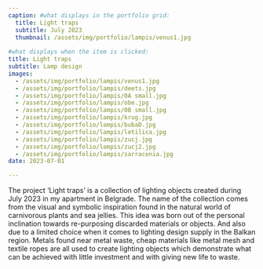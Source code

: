 ```yaml
---
caption: #what displays in the portfolio grid:
  title: Light traps
  subtitle: July 2023
  thumbnail: /assets/img/portfolio/lampis/venus1.jpg
  
#what displays when the item is clicked:
title: Light traps
subtitle: Lamp design
images: 
  - /assets/img/portfolio/lampis/venus1.jpg
  - /assets/img/portfolio/lampis/deets.jpg
  - /assets/img/portfolio/lampis/0A small.jpg
  - /assets/img/portfolio/lampis/obe.jpg
  - /assets/img/portfolio/lampis/0B small.jpg
  - /assets/img/portfolio/lampis/krug.jpg
  - /assets/img/portfolio/lampis/bubaD.jpg
  - /assets/img/portfolio/lampis/letilica.jpg
  - /assets/img/portfolio/lampis/zucj.jpg
  - /assets/img/portfolio/lampis/zucj2.jpg
  - /assets/img/portfolio/lampis/sarracenia.jpg
date: 2023-07-01

---
```

The project ‘Light traps’ is a collection of lighting objects created during July 2023 in my apartment in Belgrade. The name of the collection comes from the visual and symbolic inspiration found in the natural world of carnivorous plants and sea jellies. This idea was born out of the personal inclination towards re-purposing discarded materials or objects. And also due to a limited choice when it comes to lighting design supply in the Balkan region. Metals found near metal waste, cheap materials like metal mesh and textile ropes are all used to create lighting objects which demonstrate what can be achieved with little investment and with giving new life to waste.
